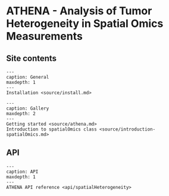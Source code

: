 # ATHENA - Analysis of Tumor Heterogeneity in Spatial Omics Measurements

## Site contents

```{toctree}
---
caption: General
maxdepth: 1
---
Installation <source/install.md>
```

```{toctree}
---
caption: Gallery
maxdepth: 2
---
Getting started <source/athena.md>
Introduction to spatialOmics class <source/introduction-spatialOmics.md>
```

## API

```{toctree}
---
caption: API
maxdepth: 1
---
ATHENA API reference <api/spatialHeterogeneity>
```